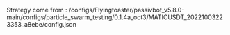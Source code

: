 Strategy come from : /configs/Flyingtoaster/passivbot_v5.8.0-main/configs/particle_swarm_testing/0.1.4a_oct3/MATICUSDT_20221003223353_a8ebe/config.json